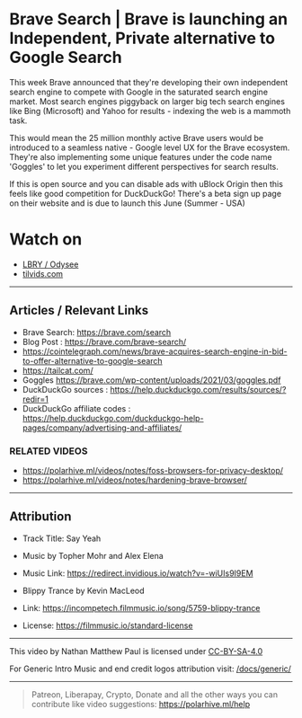 # Brave Search | Brave is launching an Independent, Private alternative to Google Search
This week Brave announced that they're developing their own independent search engine to compete with Google in the saturated search engine market. Most search engines piggyback on larger big tech search engines like Bing (Microsoft) and Yahoo for results - indexing the web is a mammoth task.

This would mean the 25 million monthly active Brave users would be introduced to a seamless native - Google level UX for the Brave ecosystem. They're also implementing some unique features under the code name 'Goggles' to let you experiment different perspectives for search results.

If this is open source and you can disable ads with uBlock Origin then this feels like good competition for DuckDuckGo! There's a beta sign up page on their website and is due to launch this June (Summer - USA)

# Watch on
- [LBRY / Odysee](https://odysee.com/@polarhive:e/brave-is-launching-an-independent-alternative-to-google-search:9)
- [tilvids.com](https://tilvids.com/videos/watch/6fb7f9e4-a3df-4164-8755-8962abbccf78)

---
## Articles / Relevant Links
- Brave Search: https://brave.com/search
- Blog Post : https://brave.com/brave-search/
- https://cointelegraph.com/news/brave-acquires-search-engine-in-bid-to-offer-alternative-to-google-search
- https://tailcat.com/
- Goggles https://brave.com/wp-content/uploads/2021/03/goggles.pdf
- DuckDuckGo sources : https://help.duckduckgo.com/results/sources/?redir=1
- DuckDuckGo affiliate codes : https://help.duckduckgo.com/duckduckgo-help-pages/company/advertising-and-affiliates/ 


### RELATED VIDEOS
- https://polarhive.ml/videos/notes/foss-browsers-for-privacy-desktop/
- https://polarhive.ml/videos/notes/hardening-brave-browser/

---
## Attribution
- Track Title: Say Yeah 
- Music by Topher Mohr and Alex Elena
- Music Link: https://redirect.invidious.io/watch?v=-wiUIs9I9EM

- Blippy Trance by Kevin MacLeod
- Link: https://incompetech.filmmusic.io/song/5759-blippy-trance
- License: https://filmmusic.io/standard-license

---
This video by Nathan Matthew Paul is licensed under [CC-BY-SA-4.0](https://creativecommons.org/licenses/by-sa/4.0/)

For Generic Intro Music and end credit logos attribution visit: [/docs/generic/](https://codeberg.org/polarhive/videos/src/branch/main/docs/generic/) 

---
> Patreon, Liberapay, Crypto, Donate and all the other ways you can contribute like video suggestions: https://polarhive.ml/help